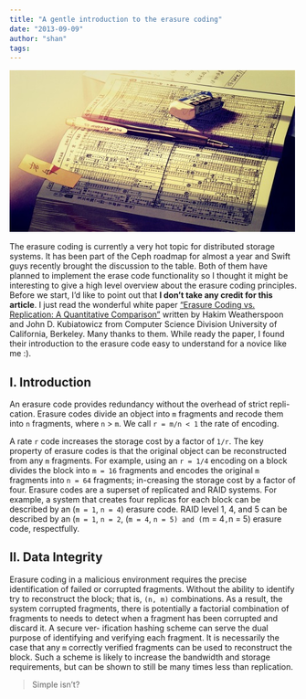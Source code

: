 ```yaml
---
title: "A gentle introduction to the erasure coding"
date: "2013-09-09"
author: "shan"
tags: 
---
```


![](images/erasure-coding-intro.jpg "A gentle introduction to the erasure coding")

The erasure coding is currently a very hot topic for distributed storage systems. It has been part of the Ceph roadmap for almost a year and Swift guys recently brought the discussion to the table. Both of them have planned to implement the erase code functionality so I thought it might be interesting to give a high level overview about the erasure coding principles. Before we start, I’d like to point out that **I don’t take any credit for this article**. I just read the wonderful white paper [“Erasure Coding vs. Replication: A Quantitative Comparison”](http://www.cs.rice.edu/Conferences/IPTPS02/170.pdf) written by Hakim Weatherspoon and John D. Kubiatowicz from Computer Science Division University of California, Berkeley. Many thanks to them. While ready the paper, I found their introduction to the erasure code easy to understand for a novice like me :).

  

## I. Introduction

An erasure code provides redundancy without the overhead of strict repli-cation. Erasure codes divide an object into `m` fragments and recode them into `n` fragments, where `n` > `m`. We call `r = m/n < 1` the rate of encoding.

A rate `r` code increases the storage cost by a factor of `1/r`. The key property of erasure codes is that the original object can be reconstructed from any `m` fragments. For example, using an `r = 1/4` encoding on a block divides the block into `m = 16` fragments and encodes the original `m` fragments into `n = 64` fragments; in-creasing the storage cost by a factor of four. Erasure codes are a superset of replicated and RAID systems. For example, a system that creates four replicas for each block can be described by an (`m = 1`, `n = 4`) erasure code. RAID level 1, 4, and 5 can be described by an (`m = 1`, `n = 2`, (`m = 4`, `n = 5) and (`m = 4`,`n = 5) erasure code, respectfully.

  

## II. Data Integrity

Erasure coding in a malicious environment requires the precise identification of failed or corrupted fragments. Without the ability to identify try to reconstruct the block; that is, `(n, m)` combinations. As a result, the system corrupted fragments, there is potentially a factorial combination of fragments to needs to detect when a fragment has been corrupted and discard it. A secure ver- ification hashing scheme can serve the dual purpose of identifying and verifying each fragment. It is necessarily the case that any `m` correctly verified fragments can be used to reconstruct the block. Such a scheme is likely to increase the bandwidth and storage requirements, but can be shown to still be many times less than replication.

  

> Simple isn’t?
